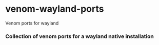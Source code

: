 # venom-wayland-ports
Venom ports for wayland

### Collection of venom ports for a wayland native installation

